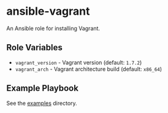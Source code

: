 # ansible-vagrant

An Ansible role for installing Vagrant.

## Role Variables

- `vagrant_version` - Vagrant version (default: `1.7.2`)
- `vagrant_arch` - Vagrant architecture build (default: `x86_64`)

## Example Playbook

See the [examples](./examples/) directory.
